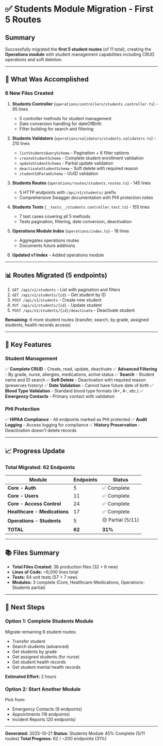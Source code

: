 # ✅ Students Module Migration - First 5 Routes

## Summary

Successfully migrated the **first 5 student routes** (of 11 total), creating the **Operations module** with student management capabilities including CRUD operations and soft deletion.

---

## 🎯 **What Was Accomplished**

### **6 New Files Created**

1. **Students Controller** (`operations/controllers/students.controller.ts`) - 95 lines
   - 5 controller methods for student management
   - Date conversion handling for dateOfBirth
   - Filter building for search and filtering

2. **Students Validators** (`operations/validators/students.validators.ts`) - 210 lines
   - `listStudentsQuerySchema` - Pagination + 6 filter options
   - `createStudentSchema` - Complete student enrollment validation
   - `updateStudentSchema` - Partial update validation
   - `deactivateStudentSchema` - Soft delete with required reason
   - `studentIdParamSchema` - UUID validation

3. **Students Routes** (`operations/routes/students.routes.ts`) - 145 lines
   - 5 HTTP endpoints with `/api/v1/students/` prefix
   - Comprehensive Swagger documentation with PHI protection notes

4. **Students Tests** (`__tests__/students.controller.test.ts`) - 155 lines
   - 7 test cases covering all 5 methods
   - Tests pagination, filtering, date conversion, deactivation

5. **Operations Module Index** (`operations/index.ts`) - 18 lines
   - Aggregates operations routes
   - Documents future additions

6. **Updated v1 Index** - Added operations module

---

## 📊 **Routes Migrated (5 endpoints)**

1. `GET /api/v1/students` - List with pagination and filters
2. `GET /api/v1/students/{id}` - Get student by ID
3. `POST /api/v1/students` - Create new student
4. `PUT /api/v1/students/{id}` - Update student
5. `POST /api/v1/students/{id}/deactivate` - Deactivate student

**Remaining:** 6 more student routes (transfer, search, by grade, assigned students, health records access)

---

## 🔧 **Key Features**

### **Student Management**
✅ **Complete CRUD** - Create, read, update, deactivate
✅ **Advanced Filtering** - By grade, nurse, allergies, medications, active status
✅ **Search** - Student name and ID search
✅ **Soft Delete** - Deactivation with required reason (preserves history)
✅ **Date Validation** - Cannot have future date of birth
✅ **Blood Type Validation** - Standard blood type formats (A+, A-, etc.)
✅ **Emergency Contacts** - Primary contact with validation

### **PHI Protection**
✅ **HIPAA Compliance** - All endpoints marked as PHI protected
✅ **Audit Logging** - Access logging for compliance
✅ **History Preservation** - Deactivation doesn't delete records

---

## 📈 **Progress Update**

### **Total Migrated: 62 Endpoints**

| Module | Endpoints | Status |
|--------|-----------|--------|
| **Core - Auth** | 5 | ✅ Complete |
| **Core - Users** | 11 | ✅ Complete |
| **Core - Access Control** | 24 | ✅ Complete |
| **Healthcare - Medications** | 17 | ✅ Complete |
| **Operations - Students** | 5 | 🟡 Partial (5/11) |
| **TOTAL** | **62** | **31%** |

---

## 📚 **Files Summary**

- **Total Files Created:** 38 production files (32 + 6 new)
- **Lines of Code:** ~6,000 lines total
- **Tests:** 64 unit tests (57 + 7 new)
- **Modules:** 3 complete (Core, Healthcare-Medications, Operations-Students partial)

---

## 🚀 **Next Steps**

### **Option 1: Complete Students Module**
Migrate remaining 6 student routes:
- Transfer student
- Search students (advanced)
- Get students by grade
- Get assigned students (for nurse)
- Get student health records
- Get student mental health records

**Estimated Effort:** 2 hours

### **Option 2: Start Another Module**
Pick from:
- Emergency Contacts (9 endpoints)
- Appointments (18 endpoints)
- Incident Reports (20 endpoints)

---

**Generated:** 2025-10-21
**Status:** Students Module 45% Complete (5/11 routes)
**Total Progress:** 62 / ~200 endpoints (31%)
